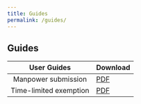 ```yaml
---
title: Guides
permalink: /guides/
---
```

## Guides

|               User Guides              | Download |
|:---------------------------------:|----------|
|   Manpower submission   |    <a href="https://go.gov.sg/essentialmanpowerguide25sep" target="_blank">PDF<a>   |
| Time-limited exemption  |    <a href="https://go.gov.sg/timelimitedexemptionguide" target="_blank">PDF</a>   |
